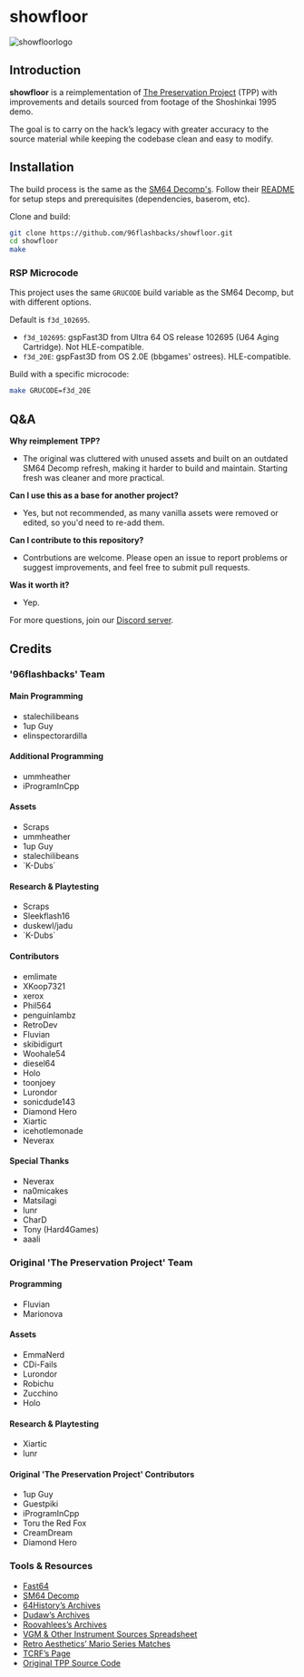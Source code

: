 # showfloor
![showfloorlogo](https://github.com/user-attachments/assets/255078c5-d31c-4284-a720-f1f2ddcefd4f)

## Introduction

**showfloor** is a reimplementation of [The Preservation Project](https://github.com/Sunlitspace542/tpp-mirror) (TPP) with improvements and details sourced from footage of the Shoshinkai 1995 demo. 

The goal is to carry on the hack’s legacy with greater accuracy to the source material while keeping the codebase clean and easy to modify.

## Installation

The build process is the same as the [SM64 Decomp's](https://github.com/n64decomp/sm64).
Follow their [README](https://github.com/n64decomp/sm64/blob/master/README.md#installation) for setup steps and prerequisites (dependencies, baserom, etc).

Clone and build:

```sh
git clone https://github.com/96flashbacks/showfloor.git
cd showfloor
make
```

### RSP Microcode

This project uses the same `GRUCODE` build variable as the SM64 Decomp, but with different options.

Default is `f3d_102695`.

- `f3d_102695`: gspFast3D from Ultra 64 OS release 102695 (U64 Aging Cartridge). Not HLE-compatible.
- `f3d_20E`: gspFast3D from OS 2.0E (bbgames' ostrees). HLE-compatible.

Build with a specific microcode:

```sh
make GRUCODE=f3d_20E
```

## Q&A

**Why reimplement TPP?**
- The original was cluttered with unused assets and built on an outdated SM64 Decomp refresh, making it harder to build and maintain. Starting fresh was cleaner and more practical.

**Can I use this as a base for another project?**
- Yes, but not recommended, as many vanilla assets were removed or edited, so you'd need to re-add them.

**Can I contribute to this repository?**
- Contrbutions are welcome. Please open an issue to report problems or suggest improvements, and feel free to submit pull requests.

**Was it worth it?**
- Yep.

For more questions, join our [Discord server](https://discord.gg/ynabeAS4eD).

## Credits

### '96flashbacks' Team

#### Main Programming
- stalechilibeans
- 1up Guy
- elinspectorardilla

#### Additional Programming
- ummheather
- iProgramInCpp

#### Assets
- Scraps
- ummheather
- 1up Guy
- stalechilibeans
- `K-Dubs΄

#### Research & Playtesting
- Scraps
- Sleekflash16
- duskewl/jadu
- `K-Dubs΄
  
#### Contributors
- emlimate
- XKoop7321
- xerox
- Phil564
- penguinlambz
- RetroDev
- Fluvian
- skibidigurt
- Woohale54
- diesel64
- Holo
- toonjoey
- Lurondor
- sonicdude143
- Diamond Hero
- Xiartic
- icehotlemonade
- Neverax
  
#### Special Thanks
- Neverax
- na0micakes
- Matsilagi
- lunr
- CharD
- Tony (Hard4Games)
- aaali

### Original 'The Preservation Project' Team

#### Programming
- Fluvian
- Marionova
  
#### Assets
- EmmaNerd
- CDi-Fails
- Lurondor
- Robichu
- Zucchino
- Holo

#### Research & Playtesting
- Xiartic
- lunr
  
#### Original 'The Preservation Project' Contributors
- 1up Guy
- Guestpiki
- iProgramInCpp
- Toru the Red Fox
- CreamDream
- Diamond Hero

### Tools & Resources
- [Fast64](https://github.com/Fast-64/fast64)
- [SM64 Decomp](https://github.com/n64decomp/sm64)
- [64History’s Archives](https://archive.org/details/sm64-beta-content)
- [Dudaw’s Archives](https://archive.org/details/sm64brp_src_abandoned)
- [Roovahlees’s Archives](https://archive.org/details/@roovahlees)
- [VGM & Other Instrument Sources Spreadsheet](https://docs.google.com/spreadsheets/d/1JJBlHHDc65fhZmKUGLrDTLCm6rfUU83-kbuD8Y0zU0o/edit?gid=2047725819#gid=2047725819)
- [Retro Aesthetics’ Mario Series Matches](https://retroaesthetics.net/mario-series-matches/)
- [TCRF’s Page](https://tcrf.net/Prerelease:Super_Mario_64_(Nintendo_64)/Shoshinkai_1995_Demo)
- [Original TPP Source Code](https://github.com/Sunlitspace542/tpp-mirror)

